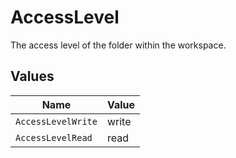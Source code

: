 # AccessLevel

The access level of the folder within the workspace.


## Values

| Name               | Value              |
| ------------------ | ------------------ |
| `AccessLevelWrite` | write              |
| `AccessLevelRead`  | read               |